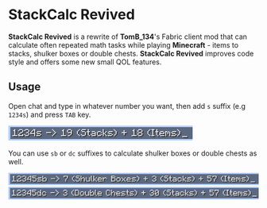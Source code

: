 # StackCalc Revived

**StackCalc Revived** is a rewrite of **TomB_134**'s Fabric client mod that can calculate often repeated math tasks while playing **Minecraft** - items to stacks, shulker boxes or double chests. **StackCalc Revived** improves code style and offers some new small QOL features.

## Usage
Open chat and type in whatever number you want, then add `s` suffix (e.g `1234s`) and press `TAB` key.

![stacks](screenshots\stacks.png)

You can use `sb` or `dc` suffixes to calculate shulker boxes or double chests as well.

![shulkers](screenshots\shulkers.png)
![double chests](screenshots\double_chests.png)
